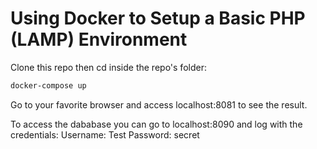 # Using Docker to Setup a Basic PHP (LAMP) Environment

Clone this repo then cd inside the repo's folder:

```bash
docker-compose up
```

Go to your favorite browser and access localhost:8081 to see the result.

To access the dababase you can go to localhost:8090 and log with the credentials:
Username: Test
Password: secret
